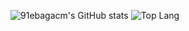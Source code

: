 ![91ebagacm's GitHub stats](https://github-readme-stats.vercel.app/api?username=91ebagacm&show_icons=true&theme=)
![Top Lang](https://github-readme-stats.vercel.app/api/top-langs/?username=91ebagacm&theme=)
